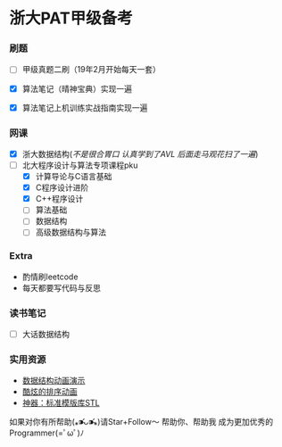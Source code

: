 # 浙大PAT甲级备考


### 刷题
- [ ] 甲级真题二刷（19年2月开始每天一套）
- [X] 算法笔记（晴神宝典）实现一遍
- [X] 算法笔记上机训练实战指南实现一遍


### 网课
- [X] 浙大数据结构(*不是很合胃口 认真学到了AVL 后面走马观花扫了一遍*)
- [ ] 北大程序设计与算法专项课程pku
  - [X] 计算导论与C语言基础
  - [X] C程序设计进阶
  - [X] C++程序设计
  - [ ] 算法基础
  - [ ] 数据结构
  - [ ] 高级数据结构与算法

### Extra
- 酌情刷leetcode
- 每天都要写代码与反思

### 读书笔记
- [ ] 大话数据结构

### 实用资源
- [数据结构动画演示](https://visualgo.net/en)
- [酷炫的排序动画](http://sorting.at/)
- [神器：标准模版库STL](https://github.com/merelydust/PAT-Advanced-Level/tree/master/C%2B%2B11_STL_CheatSheet)


如果对你有所帮助(⁎⁍̴̛ᴗ⁍̴̛⁎)请Star+Follow～
帮助你、帮助我 成为更加优秀的Programmer(=ﾟωﾟ)ﾉ
